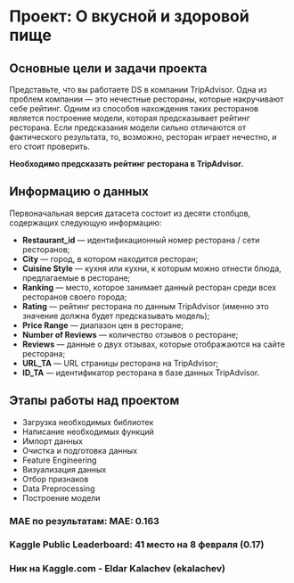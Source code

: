 # Проект: О вкусной и здоровой пище

## Основные цели и задачи проекта

Представьте, что вы работаете DS в компании TripAdvisor. Одна из проблем компании — это нечестные рестораны, которые накручивают себе рейтинг. Одним из способов нахождения таких ресторанов является построение модели, которая предсказывает рейтинг ресторана. Если предсказания модели сильно отличаются от фактического результата, то, возможно, ресторан играет нечестно, и его стоит проверить.

**Необходимо предсказать рейтинг ресторана в TripAdvisor.**


## Информацию о данных

Первоначальная версия датасета состоит из десяти столбцов, содержащих следующую информацию:

- **Restaurant_id** — идентификационный номер ресторана / сети ресторанов;
- **City** — город, в котором находится ресторан;
- **Cuisine Style** — кухня или кухни, к которым можно отнести блюда, предлагаемые в ресторане;
- **Ranking** — место, которое занимает данный ресторан среди всех ресторанов своего города;
- **Rating** — рейтинг ресторана по данным TripAdvisor (именно это значение должна будет предсказывать модель);
- **Price Range** — диапазон цен в ресторане;
- **Number of Reviews** — количество отзывов о ресторане;
- **Reviews** — данные о двух отзывах, которые отображаются на сайте ресторана;
- **URL_TA** — URL страницы ресторана на TripAdvisor;
- **ID_TA** — идентификатор ресторана в базе данных TripAdvisor.


## Этапы работы над проектом

- Загрузка необходимых библиотек
- Написание необходимых функций
- Импорт данных
- Очистка и подготовка данных
- Feature Engineering
- Визуализация данных
- Отбор признаков
- Data Preprocessing
- Построение модели


### MAE по результатам: MAE: 0.163
### Kaggle Public Leaderboard: 41 место на 8 февраля (0.17)
### Ник на Kaggle.com - Eldar Kalachev (ekalachev)